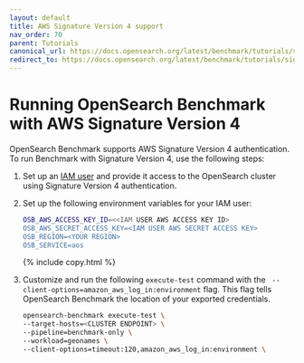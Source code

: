 ```yaml
---
layout: default
title: AWS Signature Version 4 support
nav_order: 70
parent: Tutorials
canonical_url: https://docs.opensearch.org/latest/benchmark/tutorials/sigv4/
redirect_to: https://docs.opensearch.org/latest/benchmark/tutorials/sigv4/
---
```


# Running OpenSearch Benchmark with AWS Signature Version 4

OpenSearch Benchmark supports AWS Signature Version 4 authentication. To run Benchmark with Signature Version 4, use the following steps:

1. Set up an [IAM user](https://docs.aws.amazon.com/IAM/latest/UserGuide/id_roles_create.html) and provide it access to the OpenSearch cluster using Signature Version 4 authentication.

2. Set up the following environment variables for your IAM user:

   ```bash
   OSB_AWS_ACCESS_KEY_ID=<<IAM USER AWS ACCESS KEY ID>
   OSB_AWS_SECRET_ACCESS_KEY=<IAM USER AWS SECRET ACCESS KEY>
   OSB_REGION=<YOUR REGION>
   OSB_SERVICE=aos
   ```
   {% include copy.html %}

3. Customize and run the following `execute-test` command with the ` --client-options=amazon_aws_log_in:environment` flag. This flag tells OpenSearch Benchmark the location of your exported credentials.

   ```bash
   opensearch-benchmark execute-test \
   --target-hosts=<CLUSTER ENDPOINT> \
   --pipeline=benchmark-only \
   --workload=geonames \
   --client-options=timeout:120,amazon_aws_log_in:environment \
   ```